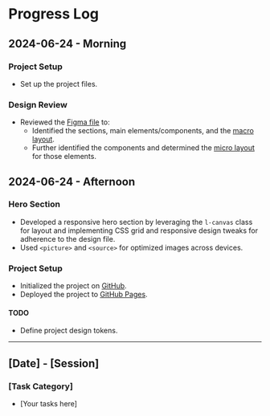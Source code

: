 # Progress Log

## 2024-06-24 - Morning

### Project Setup

- Set up the project files.

### Design Review

- Reviewed the [Figma file](https://www.figma.com/design/hL7QWg3uxJ9CIUI6F5ku4l/art-gallery-website?node-id=40-329&t=53zjCtXtwaIKGBXr-0) to:
  - Identified the sections, main elements/components, and the [macro layout](../design/01-composition.png).
  - Further identified the components and determined the [micro layout](../design/02-components.png) for those elements.

## 2024-06-24 - Afternoon

### Hero Section

- Developed a responsive hero section by leveraging the `l-canvas` class for layout and implementing CSS grid and responsive design tweaks for adherence to the design file.
- Used `<picture>` and `<source>` for optimized images across devices.

### Project Setup

- Initialized the project on [GitHub](https://github.com/nicholasgillespie/art-gallery).
- Deployed the project to [GitHub Pages](https://nicholasgillespie.github.io/art-gallery/).

#### TODO

- Define project design tokens.
  <!-- - Defined the project [design tokens](https://github.com/nicholasgillespie/body-mass/tree/main/src/styles/00-settings). -->

---

## [Date] - [Session]

### [Task Category]

- [Your tasks here]
